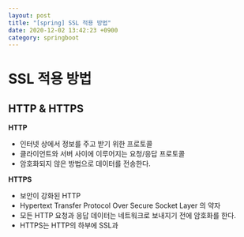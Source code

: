 ```yaml
---
layout: post
title: "[spring] SSL 적용 방법"
date: 2020-12-02 13:42:23 +0900
category: springboot
---
```


# SSL 적용 방법

## HTTP & HTTPS  

**HTTP**   
* 인터넷 상에서 정보를 주고 받기 위한 프로토콜  
* 클라이언트와 서버 사이에 이루어지는 요청/응답 프로토콜
* 암호화되지 않은 방법으로 데이터를 전송한다.

**HTTPS**   
* 보안이 강화된 HTTP
* Hypertext Transfer Protocol Over Secure Socket Layer 의 약자
* 모든 HTTP 요청과 응답 데이터는 네트워크로 보내지기 전에 암호화를 한다.
* HTTPS는 HTTP의 하부에 SSL과 
